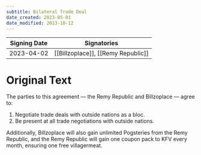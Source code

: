 ```yaml
---
subtitle: Bilateral Trade Deal
date_created: 2023-05-01
date_modified: 2023-10-12
---
```


| Signing Date | Signatories                        |
| ------------ | ---------------------------------- |
| 2023-04-02   | [[Billzoplace]], [[Remy Republic]] | 

# Original Text

The parties to this agreement — the Remy Republic and Billzoplace — agree to:

1.  Negotiate trade deals with outside nations as a bloc.
2.  Be present at all trade negotiations with outside nations.

Additionally, Billzoplace will also gain unlimited Pogsteries from the Remy Republic, and the Remy Republic will gain one coupon pack to KFV every month, ensuring one free villagermeat. 